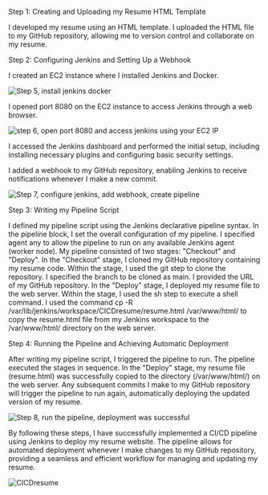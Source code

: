 Step 1: Creating and Uploading my Resume HTML Template

I developed my resume using an HTML template.
I uploaded the HTML file to my GitHub repository, allowing me to version control and collaborate on my resume.

Step 2: Configuring Jenkins and Setting Up a Webhook

I created an EC2 instance where I installed Jenkins and Docker.

![Step 5, install jenkins   docker](https://github.com/cloudsecakosa/CICD-resume/assets/91312467/436477cf-a95a-4e1c-8f66-950f715c5d80)

I opened port 8080 on the EC2 instance to access Jenkins through a web browser.

![step 6, open port 8080 and access jenkins using your EC2 IP](https://github.com/cloudsecakosa/CICD-resume/assets/91312467/2dfacaaf-f2ed-4204-bd3a-ac08411c96db)

I accessed the Jenkins dashboard and performed the initial setup, including installing necessary plugins and configuring basic security settings.

I added a webhook to my GitHub repository, enabling Jenkins to receive notifications whenever I make a new commit.

![Step 7, configure jenkins, add webhook, create pipeline](https://github.com/cloudsecakosa/CICD-resume/assets/91312467/6825d512-ef9e-49d3-a201-2ce7be956d9b)

Step 3: Writing my Pipeline Script

I defined my pipeline script using the Jenkins declarative pipeline syntax.
In the pipeline block, I set the overall configuration of my pipeline.
I specified agent any to allow the pipeline to run on any available Jenkins agent (worker node).
My pipeline consisted of two stages: "Checkout" and "Deploy".
In the "Checkout" stage, I cloned my GitHub repository containing my resume code.
Within the stage, I used the git step to clone the repository.
I specified the branch to be cloned as main.
I provided the URL of my GitHub repository.
In the "Deploy" stage, I deployed my resume file to the web server.
Within the stage, I used the sh step to execute a shell command.
I used the command cp -R /var/lib/jenkins/workspace/CICDresume/resume.html /var/www/html/ to copy the resume.html file from my Jenkins workspace to the /var/www/html/ directory on the web server.

Step 4: Running the Pipeline and Achieving Automatic Deployment

After writing my pipeline script, I triggered the pipeline to run.
The pipeline executed the stages in sequence.
In the "Deploy" stage, my resume file (resume.html) was successfully copied to the directory (/var/www/html/) on the web server.
Any subsequent commits I make to my GitHub repository will trigger the pipeline to run again, automatically deploying the updated version of my resume.

![Step 8, run the pipeline, deployment was successful](https://github.com/cloudsecakosa/CICD-resume/assets/91312467/752e7cfd-cb63-4c3d-b417-10df07a030c0)

By following these steps, I have successfully implemented a CI/CD pipeline using Jenkins to deploy my resume website. The pipeline allows for automated deployment whenever I make changes to my GitHub repository, providing a seamless and efficient workflow for managing and updating my resume.

![CICDresume](https://github.com/cloudsecakosa/CICD-resume/assets/91312467/34628e84-8715-46b0-bf1a-e4f70521e402)

